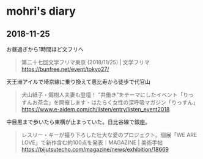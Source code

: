 # mohri's diary

## 2018-11-25

お昼過ぎから1時間ほど文フリへ

> 第二十七回文学フリマ東京 (2018/11/25) | 文学フリマ
> https://bunfree.net/event/tokyo27/

天王洲アイルで埼京線に乗り換えて恵比寿から徒歩で代官山

> 犬山紙子・劔樹人夫妻も登壇！ “共働き”をテーマにしたイベント「りっすんお茶会」を開催します - はたらく女性の深呼吸マガジン「りっすん」
> https://www.e-aidem.com/ch/listen/entry/listen_event2018

中目黒まで歩いたら東横が止まっていた。日比谷線で銀座。

> レスリー・キーが撮り下ろした壮大な愛のプロジェクト。個展「WE ARE LOVE」で新作含む約100点を発表｜MAGAZINE | 美術手帖
> https://bijutsutecho.com/magazine/news/exhibition/18669
